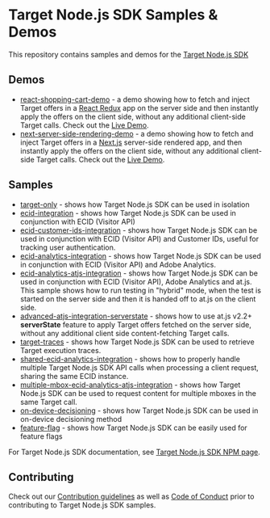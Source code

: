 # Target Node.js SDK Samples & Demos

This repository contains samples and demos for the [Target Node.js SDK](https://www.npmjs.com/package/@adobe/target-nodejs-sdk)

## Demos

- [react-shopping-cart-demo](react-shopping-cart-demo) - a demo showing how to fetch and inject Target offers in a
[React Redux](https://react-redux.js.org/) app on the server side and then instantly apply the offers on the client side,
without any additional client-side Target calls. Check out the [Live Demo](http://target-nodejs-react-sample.eu-west-1.elasticbeanstalk.com).
- [next-server-side-rendering-demo](next-server-side-rendering-demo) - a demo showing how to fetch and inject Target offers 
in a [Next.js](https://nextjs.org/) server-side rendered app, and then instantly apply the offers on the client side,
without any additional client-side Target calls. Check out the [Live Demo](http://target-nodejs-ssr-sample.eu-west-1.elasticbeanstalk.com).

## Samples

- [target-only](target-only) - shows how Target Node.js SDK can be used in isolation
- [ecid-integration](ecid-integration) - shows how Target Node.js SDK can be used in conjunction with ECID (Visitor API)
- [ecid-customer-ids-integration](ecid-customer-ids-integration) - shows how Target Node.js SDK can be used in 
conjunction with ECID (Visitor API) and Customer IDs, useful for tracking user authentication.
- [ecid-analytics-integration](ecid-analytics-integration) - shows how Target Node.js SDK can be used in conjunction 
with ECID (Visitor API) and Adobe Analytics.
- [ecid-analytics-atjs-integration](ecid-analytics-atjs-integration) - shows how Target Node.js SDK can be used in 
conjunction with ECID (Visitor API), Adobe Analytics and at.js. This sample shows how to run testing in "hybrid" mode,
when the test is started on the server side and then it is handed off to at.js on the client side.
- [advanced-atjs-integration-serverstate](advanced-atjs-integration-serverstate) - shows how to use at.js v2.2+ **serverState** feature to apply Target offers fetched on the server side, without any additional client side content-fetching Target calls.
- [target-traces](target-traces) - shows how Target Node.js SDK can be used to retrieve Target execution traces.
- [shared-ecid-analytics-integration](shared-ecid-analytics-integration) - shows how to properly handle multiple Target 
Node.js SDK API calls when processing a client request, sharing the same ECID instance.
- [multiple-mbox-ecid-analytics-atjs-integration](multiple-mbox-ecid-analytics-atjs-integration) - shows how Target 
Node.js SDK can be used to request content for multiple mboxes in the same Target call.
- [on-device-decisioning](on-device-decisioning) - shows how Target Node.js SDK can be used in on-device decisioning method
- [feature-flag](feature-flag) - shows how Target Node.js SDK can be easily used for feature flags

For Target Node.js SDK documentation, see [Target Node.js SDK NPM page](https://www.npmjs.com/package/@adobe/target-nodejs-sdk).

## Contributing

Check out our [Contribution guidelines](.github/CONTRIBUTING.md) as well as [Code of Conduct](CODE_OF_CONDUCT.md) prior
to contributing to Target Node.js SDK samples.
